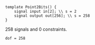 ```
template Point2Bits() {
    signal input in[2]; \\ s = 2
    signal output out[256]; \\ s = 258
}
```
258 signals and 0 constraints. 

`dof = 258`